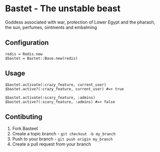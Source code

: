 # Bastet - The unstable beast

Goddess associated with war, protection of Lower Egypt and the pharaoh, the sun, perfumes, ointments and embalming

## Configuration

    redis = Redis.new
    $bastet = Bastet::Base.new(redis)


## Usage

    $bastet.activate(:crazy_feature, current_user)
    $bastet.active?(:crazy_feature, current_user) #=> true

    $bastet.activate(:scary_feature, :admins)
    $bastet.active?(:scary_feature, :admins) #=> false

## Contibuting

1. Fork Basteet
2. Create a topic branch - `git checkout -b my_branch`
3. Push to your branch - `git push origin my_branch`
4. Create a pull request from your branch
